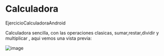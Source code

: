 # Calculadora
EjercicioCalculadoraAndroid

Calculadora sencilla, con las operaciones clasicas, sumar,restar,dividir y multiplicar , aqui vemos una vista previa:

![image](https://user-images.githubusercontent.com/91024077/161214029-e0d370f7-bcb8-4a58-86e5-bb192e4a5a1d.png)
